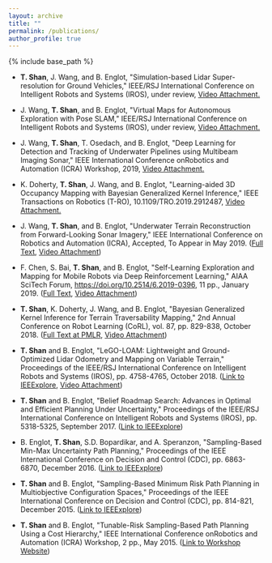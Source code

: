 ```yaml
---
layout: archive
title: ""
permalink: /publications/
author_profile: true
---
```


{% include base_path %}

* **T. Shan**, J. Wang, and B. Englot, "Simulation-based Lidar Super-resolution for Ground Vehicles," IEEE/RSJ International Conference on Intelligent Robots and Systems (IROS), under review, [Video Attachment.](https://www.youtube.com/watch?v=rNVTpkz2ggY)

* J. Wang, **T. Shan**, and B. Englot, "Virtual Maps for Autonomous Exploration with Pose SLAM," IEEE/RSJ International Conference on Intelligent Robots and Systems (IROS), under review, [Video Attachment.](https://youtu.be/apZyhWtNyF0)

* J. Wang, **T. Shan**, T. Osedach, and B. Englot, "Deep Learning for Detection and Tracking of Underwater Pipelines using Multibeam Imaging Sonar," IEEE International Conference onRobotics and Automation (ICRA) Workshop, 2019, [Video Attachment.](https://www.youtube.com/watch?v=CDDewRptzrw)

* K. Doherty, **T. Shan**, J. Wang, and B. Englot, "Learning-aided 3D Occupancy Mapping with Bayesian Generalized Kernel Inference," IEEE Transactions on Robotics (T-RO), 10.1109/TRO.2019.2912487, [Video Attachment.](https://youtu.be/SRXLMALpU20)

* J. Wang, **T. Shan**, and B. Englot, "Underwater Terrain Reconstruction from Forward-Looking Sonar Imagery," IEEE International Conference on Robotics and Automation (ICRA), Accepted, To Appear in May 2019. ([Full Text](http://personal.stevens.edu/~benglot/Wang_ICRA_2019.pdf), [Video Attachment](http://personal.stevens.edu/~benglot/Wang_ICRA_2019_video.mp4))

* F. Chen, S. Bai, **T. Shan**, and B. Englot, "Self-Learning Exploration and Mapping for Mobile Robots via Deep Reinforcement Learning," AIAA SciTech Forum, https://doi.org/10.2514/6.2019-0396, 11 pp., January 2019. ([Full Text](http://personal.stevens.edu/~benglot/aiaa2019-Fanfei-Chen.pdf), [Video Attachment](https://www.youtube.com/watch?v=2gNF6efv12s))

* **T. Shan**, K. Doherty, J. Wang, and B. Englot, "Bayesian Generalized Kernel Inference for Terrain Traversability Mapping," 2nd Annual Conference on Robot Learning (CoRL), vol. 87, pp. 829-838, October 2018. ([Full Text at PMLR](http://proceedings.mlr.press/v87/shan18a/shan18a.pdf), [Video Attachment](https://youtu.be/4pdBpeRGXmw))

* **T. Shan** and B. Englot, "LeGO-LOAM: Lightweight and Ground-Optimized Lidar Odometry and Mapping on Variable Terrain," Proceedings of the IEEE/RSJ International Conference on Intelligent Robots and Systems (IROS), pp. 4758-4765, October 2018. ([Link to IEEExplore](https://ieeexplore.ieee.org/stamp/stamp.jsp?tp=&arnumber=8594299), [Video Attachment](https://www.youtube.com/watch?v=O3tz_ftHV48))

* **T. Shan** and B. Englot, "Belief Roadmap Search: Advances in Optimal and Efficient Planning Under Uncertainty," Proceedings of the IEEE/RSJ International Conference on Intelligent Robots and Systems (IROS), pp. 5318-5325, September 2017. ([Link to IEEExplore](http://ieeexplore.ieee.org/document/8206425/))

* B. Englot, **T. Shan**, S.D. Bopardikar, and A. Speranzon, "Sampling-Based Min-Max Uncertainty Path Planning," Proceedings of the IEEE International Conference on Decision and Control (CDC), pp. 6863-6870, December 2016. ([Link to IEEExplore](http://ieeexplore.ieee.org/stamp/stamp.jsp?arnumber=7799326))

* **T. Shan** and B. Englot, "Sampling-Based Minimum Risk Path Planning in Multiobjective Configuration Spaces," Proceedings of the IEEE International Conference on Decision and Control (CDC), pp. 814-821, December 2015. ([Link to IEEExplore](http://ieeexplore.ieee.org/xpl/articleDetails.jsp?arnumber=7402330&filter=AND%28p_Publication_Number:7396016%29))

* **T. Shan** and B. Englot, "Tunable-Risk Sampling-Based Path Planning Using a Cost Hierarchy," IEEE International Conference onRobotics and Automation (ICRA) Workshop, 2 pp., May 2015. ([Link to Workshop Website](http://people.csail.mit.edu/jingjin/ICRA15))
